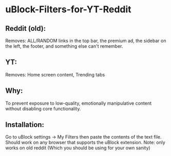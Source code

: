 # uBlock-Filters-for-YT-Reddit

## Reddit (old):

Removes: ALL/RANDOM links in the top bar, the premium ad, the sidebar on the left, the footer, and something else can't remember.

## YT:

Removes: Home screen content, Trending tabs

## Why:

To prevent exposure to low-quality, emotionally manipulative content without disabling core functionality. 

## Installation:

Go to uBlock settings -> My Filters then paste the contents of the text file. Should work on any browser that supports the uBlock extension. Note: only works on old reddit (Which you should be using for your own sanity)

